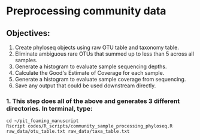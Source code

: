 # Preprocessing community data

## Objectives:  
1. Create phyloseq objects using raw OTU table and taxonomy table.   
2. Eliminate ambiguous rare OTUs that summed up to less than 5 across all samples.  
3. Generate a histogram to evaluate sample sequencing depths.   
4. Calculate the Good's Estimate of Coverage for each sample. 
5. Generate a histogram to evaluate sample coverage from sequencing.   
6. Save any output that could be used downstream directly.  

### 1. This step does all of the above and generates 3 different directories. In terminal, type:   
```
cd ~/pit_foaming_manuscript  
Rscript codes/R_scripts/community_sample_processing_phyloseq.R raw_data/otu_table.txt raw_data/taxa_table.txt
```



